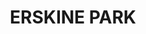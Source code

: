 ---
lastmod: '2025-04-06T06:05:20+00:00'
latitude: -33.82252
layout: suburb
longitude: 150.781767
postcode: '2759'
state: NSW
title: ERSKINE PARK
url: /nsw/erskine-park/
---